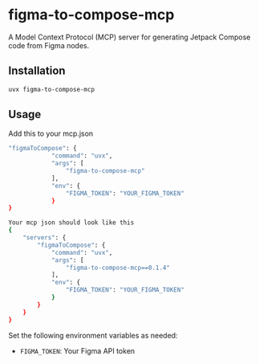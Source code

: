 # figma-to-compose-mcp

A Model Context Protocol (MCP) server for generating Jetpack Compose code from Figma nodes.

## Installation

```sh
uvx figma-to-compose-mcp
```

## Usage

Add this to your mcp.json
```sh
"figmaToCompose": {
            "command": "uvx",
            "args": [
                "figma-to-compose-mcp"
            ],
            "env": {
                "FIGMA_TOKEN": "YOUR_FIGMA_TOKEN"
            }
}
```

```sh
Your mcp json should look like this
{
    "servers": {
        "figmaToCompose": {
            "command": "uvx",
            "args": [
                "figma-to-compose-mcp==0.1.4"
            ],
            "env": {
                "FIGMA_TOKEN": "YOUR_FIGMA_TOKEN"
            }
        }
    }
}
```

Set the following environment variables as needed:
- `FIGMA_TOKEN`: Your Figma API token